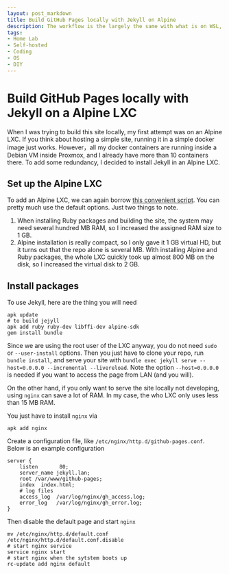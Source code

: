 ```yaml
---
layout: post_markdown
title: Build GitHub Pages locally with Jekyll on Alpine
description: The workflow is the largely the same with what is on WSL, but with some Alpine specific things and LXC settings.
tags:
- Home Lab
- Self-hosted
- Coding
- OS
- DIY
---
```

# Build GitHub Pages locally with Jekyll on a Alpine LXC

When I was trying to build this site locally, my first attempt was on an Alpine
LXC. If you think about hosting a simple site, running it in a simple docker
image just works. However，all my docker containers are running inside a Debian
VM inside Proxmox, and I already have more than 10 containers there. To add some
redundancy, I decided to install Jekyll in an Alpine LXC.

## Set up the Alpine LXC

To add an Alpine LXC, we can again borrow [this convenient script][script]. You
can pretty much use the default options. Just two things to note.

1. When installing Ruby packages and building the site, the system may need
   several hundred MB RAM, so I increased the assigned RAM size to 1 GB.
2. Alpine installation is really compact, so I only gave it 1 GB virtual HD, but
   it turns out that the repo alone is several MB. With installing Alpine and
   Ruby packages, the whole LXC quickly took up almost 800 MB on the disk, so I
   increased the virtual disk to 2 GB.

## Install packages

To use Jekyll, here are the thing you will need

```shell
apk update
# to build jejyll
apk add ruby ruby-dev libffi-dev alpine-sdk
gem install bundle 
```

Since we are using the root user of the LXC anyway, you do not need `sudo` or
`--user-install` options. Then you just have to clone your repo, run `bundle
install`, and serve your site with `bundle exec jekyll serve --host=0.0.0.0
--incremental --livereload`. Note the option `--host=0.0.0.0` is needed if you
want to access the page from LAN (and you will).

On the other hand, if you only want to serve the site locally not developing,
using `nginx` can save a lot of RAM. In my case, the who LXC only uses less than
15 MB RAM.

You just have to install `nginx` via

```shell
apk add nginx
```

Create a configuration file, like `/etc/nginx/http.d/github-pages.conf`. Below
is an example configuration

```nginx
server {
    listen       80;
    server_name jekyll.lan;
    root /var/www/github-pages;
    index  index.html;
    # log files
    access_log  /var/log/nginx/gh_access.log;
    error_log   /var/log/nginx/gh_error.log;
}
```

Then disable the default page and start `nginx`

```shell
mv /etc/nginx/http.d/default.conf /etc/nginx/http.d/default.conf.disable
# start nginx service
service nginx start
# start nginx when the sytstem boots up
rc-update add nginx default
```

[script]: https://github.com/tteck/Proxmox/blob/main/install/alpine-install.sh
